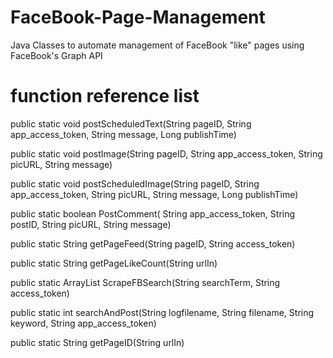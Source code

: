 # FaceBook-Page-Management
Java Classes to automate management of FaceBook "like" pages using FaceBook's Graph API

# function reference list

public static void postScheduledText(String pageID, String app_access_token, String message, Long publishTime)

public static void postImage(String pageID, String app_access_token, String picURL, String message)

public static void postScheduledImage(String pageID, String app_access_token, String picURL, String message, Long publishTime)

public static boolean PostComment( String app_access_token, String postID, String picURL, String message)

public static String getPageFeed(String pageID, String access_token)

public static String getPageLikeCount(String urlIn)

public static ArrayList<String> ScrapeFBSearch(String searchTerm, String access_token)

public static int searchAndPost(String logfilename, String filename, String keyword, String app_access_token)

public static String getPageID(String urlIn)
